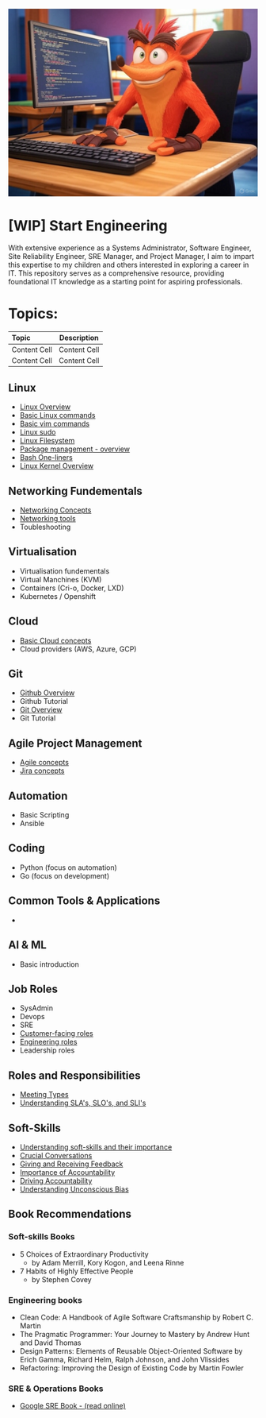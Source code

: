 ![Screenshot of Crash Bandicoot Coding.](images/crash_image.jpg)

# [WIP] Start Engineering
With extensive experience as a Systems Administrator, Software Engineer, Site Reliability Engineer, SRE Manager, and Project Manager, I aim to impart this expertise to my children and others interested in exploring a career in IT. This repository serves as a comprehensive resource, providing foundational IT knowledge as a starting point for aspiring professionals.

# Topics:

 | Topic         | Description   |
 | :------------ | :-----------: |
 | Content Cell  | Content Cell  |
 | Content Cell  | Content Cell  |


## Linux
- [Linux Overview](resources/linux_overview.md)
- [Basic Linux commands](examples/basic_linux_commands.md)
- [Basic vim commands](resources/vim_commands.md)
- [Linux sudo](resources/linux_sudo_in_detail.md)
- [Linux Filesystem](resources/linux_filesyetem.md) 
- [Package management - overview](resources/package_management.md)
- [Bash One-liners](examples/bash_cheatsheet.md)
- [Linux Kernel Overview](resources/linux_kernel.md)

## Networking Fundementals
- [Networking Concepts](resources/networking_concepts.md)
- [Networking tools](examples/basic_linux_networking_tools.md)
- Toubleshooting

## Virtualisation
- Virtualisation fundementals
- Virtual Manchines (KVM)
- Containers (Cri-o, Docker, LXD)
- Kubernetes / Openshift

## Cloud
- [Basic Cloud concepts](resources/cloud_concepts.md)
- Cloud providers (AWS, Azure, GCP)

## Git 
- [Github Overview](docs/github_overview.md)
- Github Tutorial
- [Git Overview](docs/git_overview.md)
- Git Tutorial 

## Agile Project Management
- [Agile concepts](resources/agile_concepts.md)
- [Jira concepts](resources/jira_concepts.md)

## Automation
- Basic Scripting
- Ansible

## Coding
- Python (focus on automation)
- Go (focus on development)

## Common Tools & Applications
- 

## AI & ML
- Basic introduction

## Job Roles
- SysAdmin
- Devops
- SRE
- [Customer-facing roles](resources/customer_facing_roles.md)
- [Engineering roles](resources/software_eng_roles.md)
- Leadership roles

## Roles and Responsibilities
- [Meeting Types](resources/meeting_types.md)
- [Understanding SLA's, SLO's, and SLI's](resources/sla_slo_sli.md)
 
## Soft-Skills
- [Understanding soft-skills and their importance](resources/understanding_soft_skills.md)
- [Crucial Conversations](resources/crucial_conversations.md) 
- [Giving and Receiving Feedback](resources/giving_receiving_feedback.md)
- [Importance of Accountability](resources/importance_of_accountability.md)
- [Driving Accountability](resources/driving_accountability.md)
- [Understanding Unconscious Bias](resources/unconscious_bias.md)

## Book Recommendations

### Soft-skills Books
- 5 Choices of Extraordinary Productivity
    - by Adam Merrill, Kory Kogon, and Leena Rinne
- 7 Habits of Highly Effective People
    -  by Stephen Covey

### Engineering books
- Clean Code: A Handbook of Agile Software Craftsmanship by Robert C. Martin
- The Pragmatic Programmer: Your Journey to Mastery by Andrew Hunt and David Thomas
- Design Patterns: Elements of Reusable Object-Oriented Software by Erich Gamma, Richard Helm, Ralph Johnson, and John Vlissides 
- Refactoring: Improving the Design of Existing Code by Martin Fowler

### SRE & Operations Books
- [Google SRE Book - (read online)](https://sre.google/sre-book/table-of-contents/)



